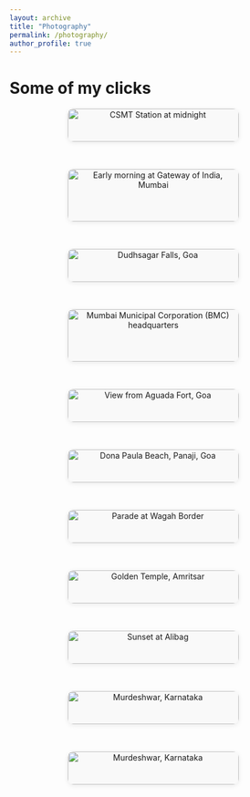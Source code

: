 ```yaml
---
layout: archive
title: "Photography"
permalink: /photography/
author_profile: true
---
```


# Some of my clicks

<style>
.gallery {
  display: flex;
  flex-wrap: wrap;
  gap: 24px;
  justify-content: center;
}
.gallery-item {
  width: 300px;
  margin-bottom: 24px;
  background: #f9f9f9;
  border-radius: 10px;
  box-shadow: 0 2px 8px rgba(0,0,0,0.08);
  overflow: hidden;
  text-align: center;
}
.gallery-item img {
  width: 100%;
  height: auto;
  display: block;
}
.caption {
  padding: 10px;
  font-size: 1em;
  color: #555;
  background: #fafafa;
}
</style>

<div class="gallery">
  <div class="gallery-item">
    <img src="/images/2735841B-73E4-40AD-B33C-E9B28C7D34B5.jpg" alt="CSMT Station at midnight">
    <div class="caption">CSMT Station at midnight</div>
  </div>
  <div class="gallery-item">
    <img src="/images/IMG_0616.JPG" alt="Early morning at Gateway of India, Mumbai">
    <div class="caption">Early morning at Gateway of India, Mumbai</div>
  </div>
  <div class="gallery-item">
    <img src="/images/dudhsagar-2.JPG" alt="Dudhsagar Falls, Goa">
    <div class="caption">Dudhsagar Falls, Goa</div>
  </div>
  <div class="gallery-item">
    <img src="/images/IMG_0590.JPG" alt="Mumbai Municipal Corporation (BMC) headquarters">
    <div class="caption">Mumbai Municipal Corporation (BMC) headquarters</div>
  </div>
  <div class="gallery-item">
    <img src="/images/IMG_8991.jpeg" alt="View from Aguada Fort, Goa">
    <div class="caption">View from Aguada Fort, Goa</div>
  </div>
  <div class="gallery-item">
    <img src="/images/IMG_20190322_171100.jpg" alt="Dona Paula Beach, Panaji, Goa">
    <div class="caption">Dona Paula Beach, Panaji, Goa</div>
  </div>
  <div class="gallery-item">
    <img src="/images/IMG_5343.jpg" alt="Parade at Wagah Border">
    <div class="caption">Parade at Wagah Border</div>
  </div>
  <div class="gallery-item">
    <img src="/images/IMG_5319.jpg" alt="Golden Temple, Amritsar">
    <div class="caption">Golden Temple, Amritsar</div>
  </div>
  <div class="gallery-item">
    <img src="/images/IMG_0772.JPG" alt="Sunset at Alibag">
    <div class="caption">Sunset at Alibag</div>
  </div>
  <div class="gallery-item">
    <img src="/images/IMG_3052.JPG" alt="Murdeshwar, Karnataka">
    <div class="caption">Murdeshwar, Karnataka</div>
  </div>
  <div class="gallery-item">
    <img src="/images/IMG_3056.JPG" alt="Murdeshwar, Karnataka">
    <div class="caption">Murdeshwar, Karnataka</div>
  </div>
</div>